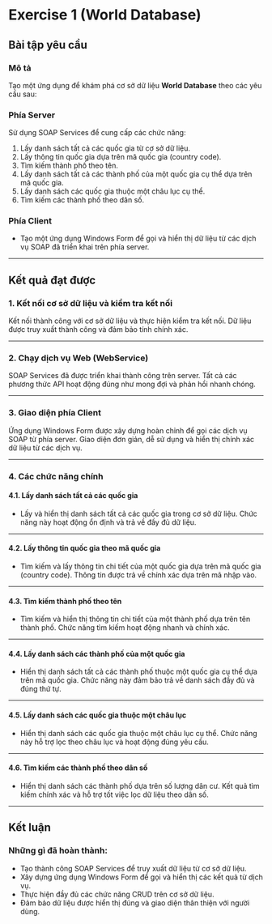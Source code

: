 # Exercise 1 (World Database)

## Bài tập yêu cầu

### **Mô tả**
Tạo một ứng dụng để khám phá cơ sở dữ liệu **World Database** theo các yêu cầu sau:

### **Phía Server**
Sử dụng SOAP Services để cung cấp các chức năng:
1. Lấy danh sách tất cả các quốc gia từ cơ sở dữ liệu.
2. Lấy thông tin quốc gia dựa trên mã quốc gia (country code).
3. Tìm kiếm thành phố theo tên.
4. Lấy danh sách tất cả các thành phố của một quốc gia cụ thể dựa trên mã quốc gia.
5. Lấy danh sách các quốc gia thuộc một châu lục cụ thể.
6. Tìm kiếm các thành phố theo dân số.

### **Phía Client**
- Tạo một ứng dụng Windows Form để gọi và hiển thị dữ liệu từ các dịch vụ SOAP đã triển khai trên phía server.

---

## **Kết quả đạt được**

### **1. Kết nối cơ sở dữ liệu và kiểm tra kết nối**
Kết nối thành công với cơ sở dữ liệu và thực hiện kiểm tra kết nối. Dữ liệu được truy xuất thành công và đảm bảo tính chính xác.

---

### **2. Chạy dịch vụ Web (WebService)**
SOAP Services đã được triển khai thành công trên server. Tất cả các phương thức API hoạt động đúng như mong đợi và phản hồi nhanh chóng.

---

### **3. Giao diện phía Client**
Ứng dụng Windows Form được xây dựng hoàn chỉnh để gọi các dịch vụ SOAP từ phía server. Giao diện đơn giản, dễ sử dụng và hiển thị chính xác dữ liệu từ các dịch vụ.

---

### **4. Các chức năng chính**

#### **4.1. Lấy danh sách tất cả các quốc gia**
- Lấy và hiển thị danh sách tất cả các quốc gia trong cơ sở dữ liệu. Chức năng này hoạt động ổn định và trả về đầy đủ dữ liệu.

---

#### **4.2. Lấy thông tin quốc gia theo mã quốc gia**
- Tìm kiếm và lấy thông tin chi tiết của một quốc gia dựa trên mã quốc gia (country code). Thông tin được trả về chính xác dựa trên mã nhập vào.

---

#### **4.3. Tìm kiếm thành phố theo tên**
- Tìm kiếm và hiển thị thông tin chi tiết của một thành phố dựa trên tên thành phố. Chức năng tìm kiếm hoạt động nhanh và chính xác.

---

#### **4.4. Lấy danh sách các thành phố của một quốc gia**
- Hiển thị danh sách tất cả các thành phố thuộc một quốc gia cụ thể dựa trên mã quốc gia. Chức năng này đảm bảo trả về danh sách đầy đủ và đúng thứ tự.

---

#### **4.5. Lấy danh sách các quốc gia thuộc một châu lục**
- Hiển thị danh sách các quốc gia thuộc một châu lục cụ thể. Chức năng này hỗ trợ lọc theo châu lục và hoạt động đúng yêu cầu.

---

#### **4.6. Tìm kiếm các thành phố theo dân số**
- Hiển thị danh sách các thành phố dựa trên số lượng dân cư. Kết quả tìm kiếm chính xác và hỗ trợ tốt việc lọc dữ liệu theo dân số.

---

## **Kết luận**
### Những gì đã hoàn thành:
- Tạo thành công SOAP Services để truy xuất dữ liệu từ cơ sở dữ liệu.
- Xây dựng ứng dụng Windows Form để gọi và hiển thị các kết quả từ dịch vụ.
- Thực hiện đầy đủ các chức năng CRUD trên cơ sở dữ liệu.
- Đảm bảo dữ liệu được hiển thị đúng và giao diện thân thiện với người dùng.
